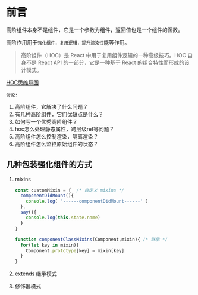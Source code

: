 # 前言

高阶组件本身不是组件，它是一个参数为组件，返回值也是一个组件的函数。

高阶作用用于`强化组件，复用逻辑，提升渲染性`能等作用。

> 高阶组件（HOC）是 React 中用于复用组件逻辑的一种高级技巧。HOC 自身不是 React API 的一部分，它是一种基于 React 的组合特性而形成的设计模式。

[HOC思维导图](https://p1-juejin.byteimg.com/tos-cn-i-k3u1fbpfcp/7b05e1efc4e84808a0bb84c9cac4ab4b~tplv-k3u1fbpfcp-zoom-in-crop-mark:1304:0:0:0.awebp)

`讨论:`

1. 高阶组件，它解决了什么问题？
2. 有几种高阶组件，它们优缺点是什么？
3. 如何写一个优秀高阶组件？
4. hoc怎么处理静态属性，跨层级ref等问题？
5. 高阶组件怎么控制渲染，隔离渲染？
6. 高阶组件怎么监控原始组件的状态？


## 几种包装强化组件的方式

1. mixins

    ```jsx
    const customMixin = {  /* 自定义 mixins */
      componentDidMount(){
        console.log( '------componentDidMount------' )
      },
      say(){
        console.log(this.state.name)
      }
    }

    function componentClassMixins(Component,mixin){ /* 继承 */
      for(let key in mixin){
        Component.prototype[key] = mixin[key]
      }
    }
    ```
2. extends 继承模式
3. 修饰器模式
